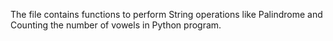 The file contains functions to perform String operations like Palindrome and Counting the number of vowels in Python program.
